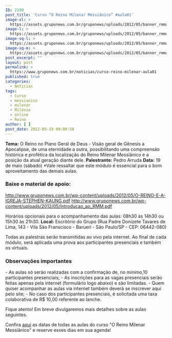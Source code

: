 ```yaml
---
ID: 2190
post_title: 'Curso “O Reino Milenar Messiânico” #aula01'
image-xl: >
  https://assets.gruponews.com.br/gruponews/uploads/2012/05/banner_rmma1.jpg
image-l: >
  https://assets.gruponews.com.br/gruponews/uploads/2012/05/banner_rmma1.jpg
image-sq-l: >
  https://assets.gruponews.com.br/gruponews/uploads/2012/05/banner_rmma1.jpg
image-sq-m: >
  https://assets.gruponews.com.br/gruponews/uploads/2012/05/banner_rmma1-720x320.jpg
post_excerpt: ""
layout: post
permalink: >
  https://www.gruponews.com.br/noticias/curso-reino-milenar-aula01
published: true
categories:
  - Notícias
tags:
  - Curso
  - messianico
  - milenar
  - Milênio
  - online
  - Reino
author: [ ]
post_date: 2012-05-19 00:00:58
---
```

<strong>Tema:</strong> O Reino no Plano Geral de Deus - Visão geral de Gênesis a Apocalipse, de uma eternidade a outra, possibilitando uma compreensão histórica e profética da localização do Reino Milenar Messiânico e a posição da atual geração diante dele.
<strong>Palestrante:</strong> Pedro Arruda
<strong>Data:</strong> 19 de maio (sábado)
*Vale ressaltar que este módulo é essencial para o bom aproveitamento das demais aulas.

<h3>Baixe o material de apoio:</h3>
<a href="http://www.gruponews.com.br/wp-content/uploads/2012/05/O-REINO-E-A-IGREJA-STEPHEN-KAUNG.pdf">http://www.gruponews.com.br/wp-content/uploads/2012/05/O-REINO-E-A-IGREJA-STEPHEN-KAUNG.pdf</a>
<a href="http://www.gruponews.com.br/wp-content/uploads/2012/05/Introducao_ao_RMM.pdf">http://www.gruponews.com.br/wp-content/uploads/2012/05/Introducao_ao_RMM.pdf</a>

Horários opcionais para o acompanhamento das aulas: 08h30 às 14h30 ou 15h30 às 21h30.
<strong>Local:</strong> Escritório do Grupo (Rua Padre Donizete Tavares de Lima, 143 - Vila São Franscisco - Barueri - São Paulo/SP - CEP: 06442-080)

Todas as palestras serão transmitidas ao vivo pela internet. Ao final de cada módulo, será aplicada uma prova aos participantes presenciais e também os virtuais.
<h3>Observações importantes</h3>
- As aulas só serão realizadas com a confirmação de, no mínimo,10 participantes presenciais;
- As inscrições para as vagas presenciais serão feitas apenas pela internet (formulário logo abaixo) e são limitadas.
- Quem quiser acompanhar as aulas via internet também deverá se inscrever aqui pelo site;
- No caso dos participantes presenciais, é solicitada uma taxa colaborativa de R$ 10,00 referente ao lanche.

Fique atento! Em breve divulgaremos mais detalhes sobre as aulas seguintes.

Confira <a href="http://www.gruponews.com.br/2012/04/novidades-curso-rmm.html">aqui</a> as datas de todas as aulas do curso "O Reino Milenar Messiânico" e reserve esses dias em sua agenda!